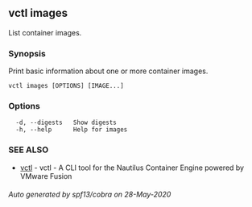 ## vctl images

List container images.

### Synopsis

Print basic information about one or more container images.

```
vctl images [OPTIONS] [IMAGE...]
```

### Options

```
  -d, --digests   Show digests
  -h, --help      Help for images
```

### SEE ALSO

* [vctl](vctl.md)	 - vctl - A CLI tool for the Nautilus Container Engine powered by VMware Fusion

###### Auto generated by spf13/cobra on 28-May-2020

